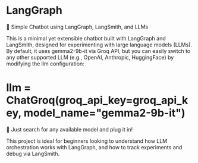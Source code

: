 # LangGraph
🧠 Simple Chatbot using LangGraph, LangSmith, and LLMs

This is a minimal yet extensible chatbot built with LangGraph and LangSmith, designed for experimenting with large language models (LLMs).
By default, it uses gemma2-9b-it via Groq API, but you can easily switch to any other supported LLM (e.g., OpenAI, Anthropic, HuggingFace) by modifying the llm configuration:

# llm = ChatGroq(groq_api_key=groq_api_key, model_name="gemma2-9b-it") # 
🔧 Just search for any available model and plug it in!

This project is ideal for beginners looking to understand how LLM orchestration works with LangGraph, and how to track experiments and debug via LangSmith.

